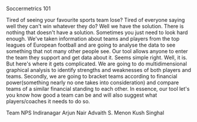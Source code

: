 Soccermetrics 101

Tired of seeing your favourite sports team lose? Tired of everyone saying well they can't win whatever they do? 
Well we have the solution. There is nothing that doesn't have a solution. Sometimes you just need to look hard enough. 
We've taken information about teams and players from the top leagues of European football and are going to analyse the data to see something that not many other people see. 
Our tool allows anyone to enter the team they support and get data about it. 
Seems simple right. Well, it is. But here's where it gets complicated. 
We are going to do multidimensional graphical analysis to identify strengths and weaknesses of both players and teams. 
Secondly, we are going to bracket teams according to financial power(something nearly no one takes into consideration) and compare teams of a similar financial standing to each other. 
In essence, our tool let's you know how good a team can be and will also suggest what players/coaches it needs to do so.

Team NPS Indiranagar 
Arjun Nair 
Advaith S. Menon 
Kush Singhal

